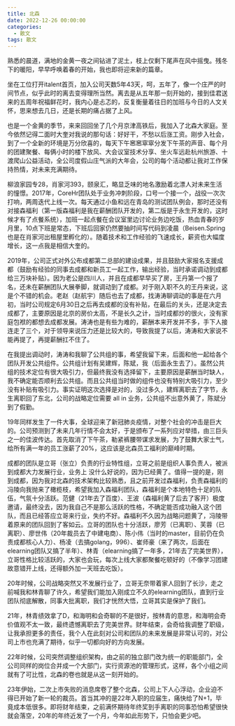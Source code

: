 ```yaml
---
title: 北森
date: 2022-12-26 00:00:00
categories:
  - 散文
tags: 散文
---
```


熟悉的晨道，满地的金黄一夜之间钻进了泥土，枝上仅剩下尾声在风中摇曳。残冬下的暖阳，早早呼唤着春的开始，我也即将迎来新的篇章。

坐在工位打开italent首页，加入公司天数5年43天，呵，五年了，像一个庄严的时间节点，似乎此时的离去变得理所当然。离去是从五年那一刻开始的，接到佳君送来的五周年祝福鲜花时，我内心是忐忑的，反复衡量着往日的加班与今日的人文关怀，思来想去几日，还是长期的痛占据了上风。

也是一个金黄的季节，来来回回坐了几个月京津高铁后，我加入了北森大家庭。至今依然记得二面时大奎对我说的那句话：好好干，不愁以后涨工资。刚步入社会，到了一个全新的环境是万分欣喜的，每天下午窸窸窣窣分发下午茶的声音、每个月的团建聚餐、每俩小时的楼下放风、大会议室技术分享、坐火车远赴杭州旅游、十渡爬山公益活动，全公司度假山庄气派的大年会，公司的每个活动都让我对工作保持热情，对未来充满期待。

<!-- more -->

柳浪家园专28，肖家河393，颐泉汇，略显乏味的地名激励着北漂人对未来生活的憧憬。2017年，CoreHr团队处于业务冲刺阶段，口号一个接一个，战役一次次打响，两周迭代上线一次。每天通过小鱼和远在青岛的测试团队例会，那时还没有对接森福利（第一版森福利是我在薪酬团队开发的，第二版是于永生开发的，这时候才有了点餐系统），加班一起点餐在会议室里边讨论业务边吃饭，热血青春的岁月里，10点下班是常态，下班后回家仍然要抽时间写代码到凌晨（Beisen.Spring也是在肖家河出租屋里孵化的）。随着技术和工作经验的飞速成长，薪资也大幅度增长，这一点我是相信大奎的。

2019年，公司正式对外公布成都第二总部的建设成果，并且鼓励大家报名支援成都（鼓励有经验的同事去成都和新员工一起工作，输出经验，当时承诺调动到成都给三万块补贴）。因为老公是四川人，并且在成都早早买了房，王丹第一个报了名，还未在薪酬团队大展拳脚，就调动到了成都。对于刚入职不久的王丹来说，这是个不错的机会。老赵（赵航宇）随后也去了成都，找涛涛聊调动的事是在六月初，当时公司规定6月30日之后再去成都的没有补贴，在最后的关头，还是决定去成都了，主要原因是北京的房价太高，不是长久之计，当时成都炒的很火，没有家庭包袱的都想去成都发展。涛涛也是有些为难的，薪酬本来开发并不多，手下人接连走了三个，对于领导来说压力还是比较大的，导致我提了以后，涛涛和大家说不能再提了，再提薪酬扛不住了。

在我提出调动时，涛涛和我聊了公共组的事，希望我留下来，后面和他一起给各个团队开发公共组件。公共组计划有吴建辉，陈斌，我（后面永生去了）。虽然公共组的技术定位有很大吸引力，但最终我没有选择留下，主要原因是薪酬当时缺人，我不确定能否顺利去公共组。而且公共组当时做的组件也没有特别大吸引力，至少没有补贴有吸引力。事实证明这次选择是对的，没过多久，建辉离职去了字节，永生离职回了东北，公司的战略定位需要 all in 业务，公共组不出意外黄了，陈斌分到了假勤。

19年同样发生了一件大事，全球迎来了新冠肺炎疫情，对整个社会的冲击是巨大的。公司预测到了未来几年行情不会太好，于是颁布了一系列应对举措，由三巨头之一的佳波传达。首先取消了下午茶，勒紧裤腰带谋求发展，为了鼓舞大家士气，给所有满一年的员工涨薪了20%，这应该是北森员工福利的巅峰时期。

成都的团队是立哥（张立）负责的行业特性组，立哥之前是组织人事负责人，被派到成都大力发展行业，业务上 没什么好说的，因为已经黄了。值得一提的是，刚到成都，因为我对北森的技术架构比较熟悉，且之前开发过森福利，负责森福利的冯陵向我抛来了橄榄枝，希望我加入森福利团队，森福利是个本地特色十足的队伍，气氛十分活跃。范健（21年去了百度）、王波（森福利黄了后去了客开）极度邀请，最终没去，因为我自己不是那么活跃的性格，不确定能否成功融入这个团队，而且已经答应立哥来行业，失约不好。森福利不久因为战略问题黄了，冯陵带着原来的团队回到了客如云。立哥的团队也十分活跃，廖芳（已离职）、芙蓉（已离职）、廖世伟（20年裁员去了中建电商）、陈小伟（当时的master，目前仍在负责成都核心人力）、杨凌（去搞golang，996）、崔师豪（来了两次，后面在elearning团队又搞了半年）、林青（elearning搞了一年多，21年去了完美世界），立哥性格比较活跃的，大家也会玩，每次上线大家都聚餐吃顿好的（不像学习团建故意错开上线，还得额外加一天班去吃饭）。

20年时候，公司战略突然又不发展行业了，立哥无奈带着家人回到了长沙，走之前喊我和林青聊了许久，希望我们能加入刚成立不久的elearning团队，直到行业团队彻底解散，同事大批离职，我们才恍然大悟，立哥其实是保护了我们。

21年，林青绩效拿了D，和海明和会奇聊的不是很好，按林青的意思，和海明会奇价值观不太一致，最终遗憾离职去了完美世界。财年结束，会奇给我调整了职级，让我承担更多的责任，我个人在此刻对公司和团队的未来发展是非常认可的，对公司上市也充满了期待，似乎一切都向好的方向发展。

22年时候，公司突然调整组织架构，由之前的独立部门改为统一的职能部门，全公司同样的岗位合并成一个大部门，实行资源池的管理形式，这样，各个小组之间就有了可比性，北森的卷也就是从这一刻开始的。

23年伊始，二次上市失败的消息席卷了整个北森，公司上下人心浮动，企业迫不得已开始了新一轮的裁员。首当其冲的是22年入职的应届生，痛快给了N+1，毕竟成本低很多。即将财年结束，之前满怀期待年终奖到手离职的同事恐怕希望很快就会落空，20年的年终近发了一个月，今年如此形势下，只怕会更少吧。
